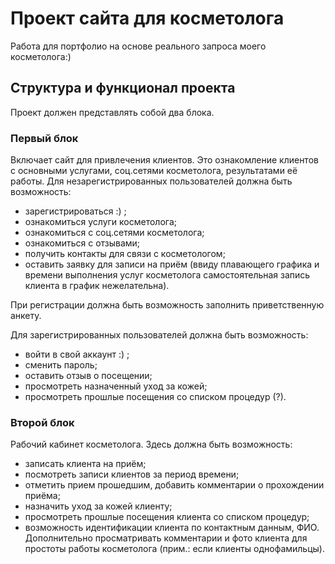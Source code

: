 # Проект сайта для косметолога
Работа для портфолио на основе реального запроса моего косметолога:) 

## Структура и функционал проекта
Проект должен представлять собой два блока.

### Первый блок 
Включает сайт для привлечения клиентов. Это ознакомление клиентов с основными услугами, соц.сетями косметолога, результатами её работы. 
Для незарегистрированных пользователей должна быть возможность:
- зарегистрироваться :) ;
- ознакомиться услуги косметолога;
- ознакомиться с соц.сетями косметолога;
- ознакомиться с отзывами;
- получить контакты для связи с косметологом;
- оставить заявку для записи на приём (ввиду плавающего графика и времени выполнения услуг косметолога самостоятельная запись клиента в график нежелательна).

При регистрации должна быть возможность заполнить приветственную анкету.

Для зарегистрированных пользователей должна быть возможность:
- войти в свой аккаунт :) ;
- сменить пароль;
- оставить отзыв о посещении;
- просмотреть назначенный уход за кожей;
- просмотреть прошлые посещения со списком процедур (?).

### Второй блок
Рабочий кабинет косметолога. Здесь должна быть возможность:
- записать клиента на приём;
- посмотреть записи клиентов за период времени;
- отметить прием прошедшим, добавить комментарии о прохождении приёма;
- назначить уход за кожей клиенту;
- просмотреть прошлые посещения клиента со списком процедур;
- возможность идентификации клиента по контактным данным, ФИО. Дополнительно просматривать комментарии и фото клиента для простоты работы косметолога (прим.: если клиенты однофамильцы).
